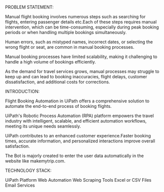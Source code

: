 PROBLEM STATEMENT:

Manual flight booking involves numerous steps such as searching for flights, entering passenger details etc.Each of these steps requires manual intervention, which can be time-consuming, especially during peak booking periods or when handling multiple bookings simultaneously.

Human errors, such as mistyped names, incorrect dates, or selecting the wrong flight or seat, are common in manual booking processes.

Manual booking processes have limited scalability, making it challenging to handle a high volume of bookings efficiently.

As the demand for travel services grows, manual processes may struggle to keep up and  can lead to booking inaccuracies, flight delays, customer dissatisfaction, and additional costs for corrections.

INTRODUCTION:

 Flight Booking Automation in UiPath offers a comprehensive solution to automate the end-to-end process of booking flights.

 UiPath's Robotic Process Automation (RPA) platform empowers the travel industry with intelligent, scalable, and efficient automation workflows, meeting its unique needs seamlessly.

 UiPath contributes to an enhanced customer experience.Faster booking times, accurate information, and personalized interactions improve overall satisfaction.

The Bot is majorly created to enter the user data automatically in the website like makemytrip.com.

TECHNOLOGY STACK:

UiPath Platform
Web Automation
Web Scraping Tools
Excel or CSV Files
Email Services
